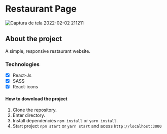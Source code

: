 # Restaurant Page

![Captura de tela 2022-02-02 211211](https://user-images.githubusercontent.com/62665590/152259296-afc43bb6-0b8e-4a93-8143-e78f1fb9503d.png)

## About the project

A simple, responsive restaurant website.

### Technologies

- [x] React-Js
- [x] SASS
- [x] React-icons

#### How to download the project

1. Clone the repository.
2. Enter directory.
3. Install dependencies `npm install` or `yarn install`.
4. Start project `npm start` or `yarn start` and acess `http://localhost:3000`


